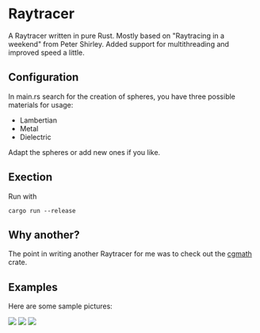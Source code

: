 # Raytracer
A Raytracer written in pure Rust.
Mostly based on "Raytracing in a weekend" from Peter Shirley.
Added support for multithreading and improved speed a little.

## Configuration
In main.rs search for the creation of spheres, you have three possible materials for usage:
- Lambertian
- Metal
- Dielectric

Adapt the spheres or add new ones if you like.

## Exection
Run with 
```
cargo run --release
```

## Why another?

The point in writing another Raytracer for me was to check out the [cgmath](https://crates.io/crates/cgmath) crate.

## Examples

Here are some sample pictures:

![](https://github.com/TheSovietStorm/RayTracer/blob/master/image%202.png)
![](https://github.com/TheSovietStorm/RayTracer/blob/master/image%209.png)
![](https://github.com/TheSovietStorm/RayTracer/blob/master/image%2010.png)





